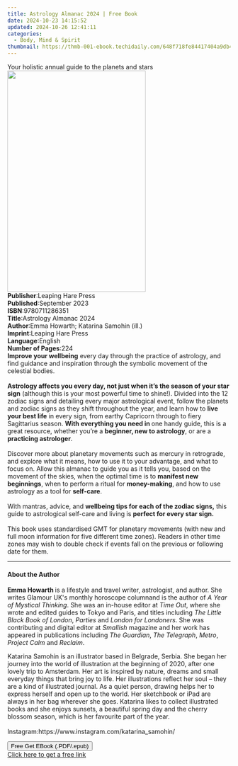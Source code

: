 ```yaml
---
title: Astrology Almanac 2024 | Free Book
date: 2024-10-23 14:15:52
updated: 2024-10-26 12:41:11
categories:
  - Body, Mind & Spirit
thumbnail: https://thmb-001-ebook.techidaily.com/648f718fe84417404a9db4253f8aee4d034bb07ac37747ca54013d6022e93b76.jpg
---
```

<main id="book-container">
  <div class="flex flex-col">
    <div class="book-brief flex-1 py-6 px-4 sm:p-6 md:py-10 md:px-8">
      <!-- brief-->
      <div class="book-brief-main">
        Your holistic annual guide to the planets and stars
      </div>
    </div>
    <div
      class="book-meta-info flex-1 grid gap-4 col-start-1 col-end-3 row-start-1 sm:mb-6 sm:grid-cols-4 lg:gap-6 lg:col-start-2 lg:row-end-6 lg:row-span-6 lg:mb-0"
    >
      <div
        class="book-meta-info-left place-content-center mt-4 p-4 text-sm leading-6 col-start-2 col-span-2 dark:text-slate-400"
      >
        <img
          class="w-full h-500 object-cover rounded-lg sm:h-255 sm:col-span-2 lg:col-span-full"
          src="https://img-001-ebook.techidaily.com/0ba8b3e020e43e72c310b85a862e1e495028cf933e7eabb891328fd44871a16a.jpg"
          alt=""
          width="312"
          height="500"
        />
      </div>
      <div
        class="book-meta-info-right mt-2 col-start-1 row-start-2 col-span-3 self-center"
      >
        <!-- meta data  -->
        <div class="flex flex-col px-4 md:px-8">
          <div class="flex-1">
            <strong>Publisher</strong>:<span class="px-2"
              >Leaping Hare Press</span
            >
          </div>
          <div class="flex-1">
            <strong>Published</strong>:<span class="px-2">September 2023</span>
          </div>
          <div class="flex-1">
            <strong>ISBN</strong>:<span class="px-2">9780711286351</span>
          </div>
          <div class="flex-1">
            <strong>Title</strong>:<span class="px-2"
              >Astrology Almanac 2024</span
            >
          </div>
          <div class="flex-1">
            <strong>Author</strong>:<span class="px-2"
              >Emma Howarth; Katarina Samohin (ill.)</span
            >
          </div>
          <div class="flex-1">
            <strong>Imprint</strong>:<span class="px-2"
              >Leaping Hare Press</span
            >
          </div>
          <div class="flex-1">
            <strong>Language</strong>:<span class="px-2">English</span>
          </div>
          <div class="flex-1">
            <strong>Number of Pages</strong>:<span class="px-2">224</span>
          </div>
        </div>
      </div>
    </div>
    <div class="book-description flex-1 py-6 px-4 sm:p-6 md:py-10 md:px-8">
      <div class="book-description-main">
        <div accordion-content="" id="description">
          <b>Improve your wellbeing</b> every day through the practice of
          astrology, and find guidance and inspiration through the symbolic
          movement of the celestial bodies.<br />
          &nbsp;<br /><b
            >Astrology affects you every day, not just when it’s the season of
            your star sign</b
          >
          (although this is your most powerful time to shine!). Divided into the
          12 zodiac signs and detailing every major astrological event, follow
          the planets and zodiac signs as they shift throughout the year, and
          learn how to <b>live your best life</b> in every sign, from earthy
          Capricorn through to fiery Sagittarius season.
          <b>With everything you need in </b>one handy guide, this is a great
          resource, whether you’re a <b>beginner, new to astrology</b>, or are a
          <b>practicing astrologer</b>.<br />
          &nbsp;<br />
          Discover more about planetary movements such as mercury in retrograde,
          and explore what it means, how to use it to your advantage, and what
          to focus on. Allow this almanac to guide you as it tells you, based on
          the movement of the skies, when the optimal time is to
          <b>manifest new beginnings</b>, when to perform a ritual for
          <b>money-making</b>, and how to use astrology as a tool for
          <b>self-care</b>.<br />
          &nbsp;<br />
          With mantras, advice, and
          <b>wellbeing tips for each of the zodiac signs,</b> this guide to
          astrological self-care and living is
          <b>perfect for every star sign.</b><br /><br />
          This book uses standardised GMT for planetary movements (with new and
          full moon information for five different time zones). Readers in other
          time zones may wish to double check if events fall on the previous or
          following date for them.
        </div>
        <div class="accordion-fader"></div>
      </div>
    </div>
    <div class="book-excerpts flex-1 py-6 px-4 sm:p-6 md:py-10 md:px-8">
      <!-- excerpts-->
      <div class="book-excerpts-main">
        <hr />
        <h4 class="placeholder placeholder-heading">
          <span>About the Author</span>
        </h4>
        <p></p>
        <p>
          <b>Emma Howarth </b>is a lifestyle and travel writer, astrologist, and
          author. She writes Glamour UK's monthly horoscope column<b></b>and is
          the author of <i>A Year of Mystical Thinking</i>. She was an in-house
          editor at <i>Time Out</i>, where she wrote and edited guides to Tokyo
          and Paris, and titles including
          <i>The Little Black Book of London</i>, <i>Parties </i>and
          <i>London for Londoners</i>. She was contributing and digital editor
          at <i>Smallish </i>magazine and her work has appeared in publications
          including <i>The Guardian</i>, <i>The Telegraph</i>, <i>Metro</i>,
          <i>Project Calm </i>and <i>Reclaim</i>.&nbsp;
        </p>
        <p>
          Katarina Samohin is an illustrator based in Belgrade, Serbia. She
          began her journey into the world of illustration at the beginning of
          2020, after one lovely trip to Amsterdam. Her art is inspired by
          nature, dreams and small everyday things that bring joy to life. Her
          illustrations reflect her soul – they are a kind of illustrated
          journal. As a quiet person, drawing helps her to express herself and
          open up to the world. Her sketchbook or iPad are always in her bag
          wherever she goes. Katarina likes to collect illustrated books and she
          enjoys sunsets, a beautiful spring day and the cherry blossom season,
          which is her favourite part of the year.<br /><br />Instagram:https://www.instagram.com/katarina_samohin/
        </p>
        <p></p>
      </div>
    </div>
    <div
      class="book-about-author flex-1 py-6 px-4 sm:p-6 md:py-10 md:px-8"
    ></div>
    <div class="book-free-get flex-1 py-6 px-4 sm:p-6 md:py-10 md:px-8">
      <button
        id="btn-free-get"
        class="bg-blue-500 hover:bg-blue-700 text-white font-bold py-2 px-4 rounded"
      >
        Free Get EBook (.PDF/.epub)
      </button>
      <div id="countdown-display" class="px-2 text-lg mt-2"></div>
      <a
        id="free-link"
        class="hidden bg-blue-500 hover:bg-blue-700 text-white font-bold py-2 px-4 rounded"
        href="https://www.ebooks.com/en-us/book/210756787/astrology-almanac-2024/emma-howarth/"
        target="_blank"
        >Click here to get a free link</a
      >
    </div>
    <script>
      let countdownTime = 0;
      let countdownInterval = null;
      document
        .getElementById('btn-free-get')
        .addEventListener('click', startCountdown);
      function startCountdown() {
        countdownTime = new Date().getTime() + 60000 * 3;
        countdownInterval = setInterval(updateCountdown, 1000);
        document.getElementById('btn-free-get').disabled = true;
        document
          .getElementById('btn-free-get')
          .classList.add('bg-gray-500', 'cursor-not-allowed');
      }
      function updateCountdown() {
        let currentTime = new Date().getTime();
        let timeLeft = countdownTime - currentTime;
        let secondsLeft = Math.floor(timeLeft / 1000);
        document.getElementById('countdown-display').innerHTML =
          `Remaining time: ${secondsLeft} seconds.`;
        if (secondsLeft <= 0) {
          clearInterval(countdownInterval);
          document.getElementById('btn-free-get').classList.add('hidden');
          document.getElementById('free-link').classList.remove('hidden');
          document.getElementById('countdown-display').innerHTML = '';
        }
      }
    </script>
  </div>
</main>
